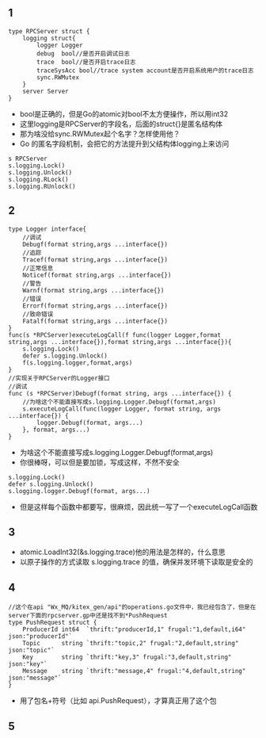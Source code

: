 ## 1
```
type RPCServer struct {
	logging struct{
		logger Logger
        debug  bool//是否开启调试日志
		trace  bool//是否开启trace日志
		traceSysAcc bool//trace system account是否开启系统用户的trace日志
		sync.RWMutex
	}
	server Server
}
```
- bool是正确的，但是Go的atomic对bool不太方便操作，所以用int32
- 这里logging是RPCServer的字段名，后面的struct{}是匿名结构体
- 那为啥没给sync.RWMutex起个名字？怎样使用他？
- Go 的匿名字段机制，会把它的方法提升到父结构体logging上来访问
```
s RPCServer
s.logging.Lock()
s.logging.Unlock()
s.logging.RLock()
s.logging.RUnlock()
```
## 2
```
type Logger interface{
	//调试
	Debugf(format string,args ...interface{})
	//追踪
	Tracef(format string,args ...interface{})
	//正常信息
	Noticef(format string,args ...interface{})
	//警告
	Warnf(format string,args ...interface{})
	//错误
	Errorf(format string,args ...interface{})
	//致命错误
	Fatalf(format string,args ...interface{})
}
func(s *RPCServer)executeLogCall(f func(logger Logger,format string,args ...interface{}),format string,args ...interface{}){
	s.logging.Lock()
	defer s.logging.Unlock()
	f(s.logging.logger,format,args)
}
//实现关于RPCServer的Logger接口
//调试
func (s *RPCServer)Debugf(format string, args ...interface{}) {
	//为啥这个不能直接写成s.logging.Logger.Debugf(format,args)
	s.executeLogCall(func(logger Logger, format string, args ...interface{}) {
		logger.Debugf(format, args...)
	}, format, args...)
}
```
- 为啥这个不能直接写成s.logging.Logger.Debugf(format,args)
- 你很棒呀，可以但是要加锁，写成这样，不然不安全
```
s.logging.Lock()
defer s.logging.Unlock()
s.logging.logger.Debugf(format, args...)
```
- 但是这样每个函数中都要写，很麻烦，因此统一写了一个executeLogCall函数
## 3
-  atomic.LoadInt32(&s.logging.trace)他的用法是怎样的，什么意思
-  以原子操作的方式读取 s.logging.trace 的值，确保并发环境下读取是安全的
## 4
```
//这个在api "Wx_MQ/kitex_gen/api"的operations.go文件中，我已经包含了，但是在server下面的rpcserver.gp中还是找不到*PushRequest
type PushRequest struct {
	ProducerId int64  `thrift:"producerId,1" frugal:"1,default,i64" json:"producerId"`
	Topic      string `thrift:"topic,2" frugal:"2,default,string" json:"topic"`
	Key        string `thrift:"key,3" frugal:"3,default,string" json:"key"`
	Message    string `thrift:"message,4" frugal:"4,default,string" json:"message"`
}
```
- 用了包名+符号（比如 api.PushRequest），才算真正用了这个包
## 5
